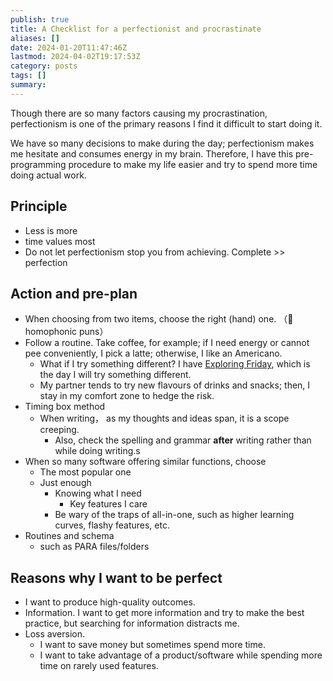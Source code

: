 ```yaml
---
publish: true
title: A Checklist for a perfectionist and procrastinate
aliases: []
date: 2024-01-20T11:47:46Z
lastmod: 2024-04-02T19:17:53Z
category: posts
tags: []
summary: 
---
```



Though there are so many factors causing my procrastination,  perfectionism is one of the primary reasons I find it difficult to start doing it.

We have so many decisions to make during the day; perfectionism makes me hesitate and consumes energy in my brain. Therefore, I have this pre-programming procedure to make my life easier and try to spend more time doing actual work.
## Principle
- Less is more 
- time values most
- Do not let perfectionism stop you from achieving. Complete >> perfection

## Action and pre-plan

- When choosing from two items, choose the right (hand) one. （👏 homophonic puns）
- Follow a routine. Take coffee, for example; if I need energy or cannot pee conveniently, I pick a latte; otherwise, I like an Americano.
	- What if I try something different?  I have [Exploring Friday](Exploring%2520Friday.md#), which is the day I will try something different.
	- My partner tends to try new flavours of drinks and snacks; then, I stay in my comfort zone to hedge the risk.
- Timing box method
	- When writing， as my thoughts and ideas span, it is a scope creeping.
		- Also, check the spelling and grammar **after** writing rather than while doing writing.s
- When so many software offering similar functions, choose
	- The most popular one
	- Just enough
		- Knowing what I need
			- Key features I care
		- Be wary of the traps of all-in-one, such as higher learning curves, flashy features, etc.
- Routines and schema
	- such as PARA files/folders 

## Reasons why I want to be perfect
- I want to produce high-quality outcomes. 
- Information.  I want to get more information and try to make the best practice, but searching for information distracts me.
- Loss aversion. 
	- I want to save money but sometimes spend more time.
	- I want to take advantage of a product/software while spending more time on rarely used features.
	
